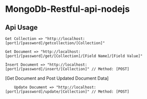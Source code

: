 # MongoDb-Restful-api-nodejs
## Api Usage 
```
Get Collection => "http://localhost:[port]/[password]/getcollection/[Collection]"
```

```
Get Document => "http://localhost:[port]/[password]/get/[Collection]/[Field Name]/[Field Value]"
```
```
İnsert Document => "http://localhost:[port]/[password]/insert/[Collection]" // Method: [POST]
```

[Get Document and Post Updated Document Data] 
```
    Update Document => "http://localhost:[port]/[password]/update/[Collection]" // Method: [POST]
```

